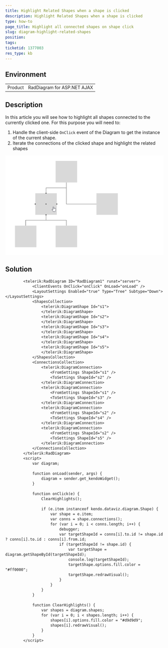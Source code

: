 ```yaml
---
title: Highlight Related Shapes when a shape is clicked
description: Highlight Related Shapes when a shape is clicked
type: how-to
page_title: Highlight all connected shapes on shape click
slug: diagram-highlight-related-shapes
position: 
tags: 
ticketid: 1377003
res_type: kb
---
```


## Environment
<table>
	<tbody>
		<tr>
			<td>Product</td>
			<td>RadDiagram for ASP.NET AJAX</td>
		</tr>
	</tbody>
</table>


## Description
In this article you will see how to highlight all shapes connected to the currently clicked one. For this purpose you will need to:
1. Handle the client-side `OnClick` event of the Diagram to get the instance of the current shape.
2. Iterate the connections of the clicked shape and highlight the related shapes

![](images/diagram-highlight-related-items.gif)

## Solution

````ASP.NET
        <telerik:RadDiagram ID="RadDiagram1" runat="server">
            <ClientEvents OnClick="onClick" OnLoad="onLoad" />
            <LayoutSettings Enabled="true" Type="Tree" Subtype="Down"></LayoutSettings>
            <ShapesCollection>
                <telerik:DiagramShape Id="s1">
                </telerik:DiagramShape>
                <telerik:DiagramShape Id="s2">
                </telerik:DiagramShape>
                <telerik:DiagramShape Id="s3">
                </telerik:DiagramShape>
                <telerik:DiagramShape Id="s4">
                </telerik:DiagramShape>
                <telerik:DiagramShape Id="s5">
                </telerik:DiagramShape>
            </ShapesCollection>
            <ConnectionsCollection>
                <telerik:DiagramConnection>
                    <FromSettings ShapeId="s1" />
                    <ToSettings ShapeId="s2" />
                </telerik:DiagramConnection>
                <telerik:DiagramConnection>
                    <FromSettings ShapeId="s1" />
                    <ToSettings ShapeId="s3" />
                </telerik:DiagramConnection>
                <telerik:DiagramConnection>
                    <FromSettings ShapeId="s2" />
                    <ToSettings ShapeId="s4" />
                </telerik:DiagramConnection>
                <telerik:DiagramConnection>
                    <FromSettings ShapeId="s2" />
                    <ToSettings ShapeId="s5" />
                </telerik:DiagramConnection>
            </ConnectionsCollection>
        </telerik:RadDiagram>
        <script>
            var diagram;

            function onLoad(sender, args) {
                diagram = sender.get_kendoWidget();
            }

            function onClick(e) {
                ClearHighlights();

                if (e.item instanceof kendo.dataviz.diagram.Shape) {
                    var shape = e.item;
                    var conns = shape.connections();
                    for (var i = 0; i < conns.length; i++) {
                        debugger;
                        var targetShapeId = conns[i].to.id != shape.id ? conns[i].to.id : conns[i].from.id;
                        if (targetShapeId != shape.id) {
                            var targetShape = diagram.getShapeById(targetShapeId);
                            console.log(targetShapeId);
                            targetShape.options.fill.color = "#ff0000";
                            targetShape.redrawVisual();
                        }
                    }
                }
            }

            function ClearHighlights() {
                var shapes = diagram.shapes;
                for (var i = 0; i < shapes.length; i++) {
                    shapes[i].options.fill.color = "#d9d9d9";
                    shapes[i].redrawVisual();
                }
            }
        </script>
````





